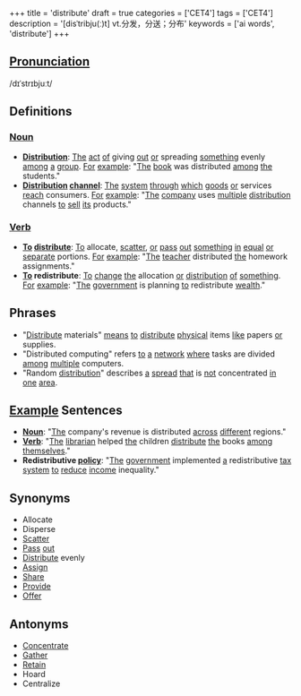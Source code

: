 +++
title = 'distribute'
draft = true
categories = ['CET4']
tags = ['CET4']
description = '[disˈtribju(ː)t] vt.分发，分送；分布'
keywords = ['ai words', 'distribute']
+++

## [Pronunciation](/en/post/pronunciation/)
/dɪˈstrɪbjuːt/

## Definitions
### [Noun](/en/post/noun/)
- **[Distribution](/en/post/distribution/)**: [The](/en/post/the/) [act](/en/post/act/) [of](/en/post/of/) giving [out](/en/post/out/) [or](/en/post/or/) spreading [something](/en/post/something/) evenly [among](/en/post/among/) [a](/en/post/a/) [group](/en/post/group/). [For](/en/post/for/) [example](/en/post/example/): "[The](/en/post/the/) [book](/en/post/book/) was distributed [among](/en/post/among/) [the](/en/post/the/) students."
- **[Distribution](/en/post/distribution/) [channel](/en/post/channel/)**: [The](/en/post/the/) [system](/en/post/system/) [through](/en/post/through/) [which](/en/post/which/) [goods](/en/post/goods/) [or](/en/post/or/) services [reach](/en/post/reach/) consumers. [For](/en/post/for/) [example](/en/post/example/): "[The](/en/post/the/) [company](/en/post/company/) uses [multiple](/en/post/multiple/) [distribution](/en/post/distribution/) channels [to](/en/post/to/) [sell](/en/post/sell/) [its](/en/post/its/) products."

### [Verb](/en/post/verb/)
- **[To](/en/post/to/) [distribute](/en/post/distribute/)**: [To](/en/post/to/) allocate, [scatter](/en/post/scatter/), [or](/en/post/or/) [pass](/en/post/pass/) [out](/en/post/out/) [something](/en/post/something/) [in](/en/post/in/) [equal](/en/post/equal/) [or](/en/post/or/) [separate](/en/post/separate/) portions. [For](/en/post/for/) [example](/en/post/example/): "[The](/en/post/the/) [teacher](/en/post/teacher/) distributed [the](/en/post/the/) homework assignments."
- **[To](/en/post/to/) redistribute**: [To](/en/post/to/) [change](/en/post/change/) [the](/en/post/the/) allocation [or](/en/post/or/) [distribution](/en/post/distribution/) [of](/en/post/of/) [something](/en/post/something/). [For](/en/post/for/) [example](/en/post/example/): "[The](/en/post/the/) [government](/en/post/government/) is planning [to](/en/post/to/) redistribute [wealth](/en/post/wealth/)."

## Phrases
- "[Distribute](/en/post/distribute/) materials" [means](/en/post/means/) [to](/en/post/to/) [distribute](/en/post/distribute/) [physical](/en/post/physical/) items [like](/en/post/like/) papers [or](/en/post/or/) supplies.
- "Distributed computing" refers [to](/en/post/to/) [a](/en/post/a/) [network](/en/post/network/) [where](/en/post/where/) tasks are divided [among](/en/post/among/) [multiple](/en/post/multiple/) computers.
- "Random [distribution](/en/post/distribution/)" describes [a](/en/post/a/) [spread](/en/post/spread/) [that](/en/post/that/) is [not](/en/post/not/) concentrated [in](/en/post/in/) [one](/en/post/one/) [area](/en/post/area/).

## [Example](/en/post/example/) Sentences
- **[Noun](/en/post/noun/)**: "[The](/en/post/the/) company's revenue is distributed [across](/en/post/across/) [different](/en/post/different/) regions."
- **[Verb](/en/post/verb/)**: "[The](/en/post/the/) [librarian](/en/post/librarian/) helped [the](/en/post/the/) children [distribute](/en/post/distribute/) [the](/en/post/the/) books [among](/en/post/among/) [themselves](/en/post/themselves/)."
- **Redistributive [policy](/en/post/policy/)**: "[The](/en/post/the/) [government](/en/post/government/) implemented [a](/en/post/a/) redistributive [tax](/en/post/tax/) [system](/en/post/system/) [to](/en/post/to/) [reduce](/en/post/reduce/) [income](/en/post/income/) inequality."

## Synonyms
- Allocate
- Disperse
- [Scatter](/en/post/scatter/)
- [Pass](/en/post/pass/) [out](/en/post/out/)
- [Distribute](/en/post/distribute/) evenly
- [Assign](/en/post/assign/)
- [Share](/en/post/share/)
- [Provide](/en/post/provide/)
- [Offer](/en/post/offer/)

## Antonyms
- [Concentrate](/en/post/concentrate/)
- [Gather](/en/post/gather/)
- [Retain](/en/post/retain/)
- Hoard
- Centralize
